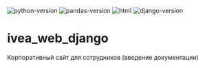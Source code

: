 ![python-version](https://img.shields.io/badge/python-3.8.7-blue.svg)
![pandas-version](https://img.shields.io/badge/pandas-1.2.4-orange.svg)
![html](https://img.shields.io/badge/html-orange.svg)
![django-version](https://img.shields.io/badge/Django-4.0.5-blue.svg)
# ivea_web_django
Корпоративный сайт для сотрудников (введение документации)
